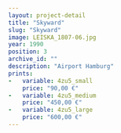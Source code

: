 ```yaml
---
layout: project-detail
title: "Skyward"
slug: "Skyward"
image: LEISKA_1807-06.jpg
year: 1990
position: 3
archive_id: ""
description: "Airport Hamburg"
prints:
-   variable: 4zu5_small
    price: "90,00 €"
-   variable: 4zu5_medium
    price: "450,00 €"
-   variable: 4zu5_large
    price: "600,00 €"
---
```

